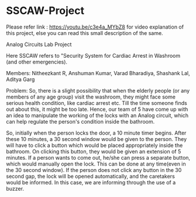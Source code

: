 # SSCAW-Project

Please refer link : https://youtu.be/c3e4a_MYbZ8 for video explanation of this project, else you can read this small description of the same.

Analog Circuits Lab Project

Here SSCAW refers to "Security System for Cardiac Arrest in Washroom (and other emergencies). 

Members: Nitheezkant R, Anshuman Kumar, Varad Bharadiya, Shashank Lal, Aditya Garg

Problem:
So, there is a slight possibility that when the elderly people (or any members of any age group) visit the washroom, they might face some serious health condition, like cardiac arrest etc. Till the time someone finds out about this, it might be too late. Hence, our team of 5 have come up with an idea to manipulate the working of the locks with an Analog circuit, which can help regulate the person's condition inside the bathroom. 

So, initially when the person locks the door, a 10 minute timer begins. After these 10 minutes, a 30 second window would be given to the person. They will have to click a button which would be placed appropriately inside the bathroom. On clicking this button, they would be given an extension of 5 minutes. If a person wants to come out, he/she can press a separate button, which would manually open the lock. This can be done at any time(even in the 30 second window). If the person does not click any button in the 30 second gap, the lock will be opened automatically, and the caretakers would be informed. In this case, we are informing through the use of a buzzer.
